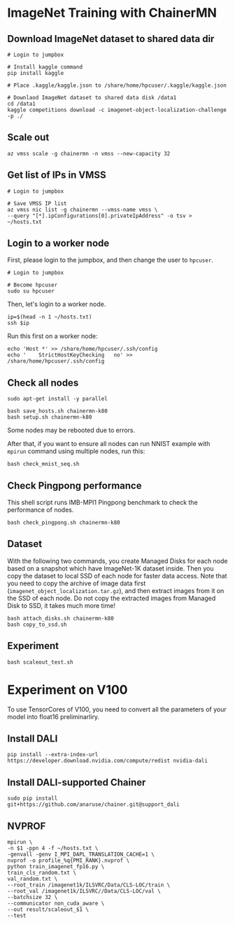 # ImageNet Training with ChainerMN

## Download ImageNet dataset to shared data dir

```
# Login to jumpbox

# Install kaggle command
pip install kaggle

# Place .kaggle/kaggle.json to /share/home/hpcuser/.kaggle/kaggle.json

# Downlaod ImageNet dataset to shared data disk /data1
cd /data1
kaggle competitions download -c imagenet-object-localization-challenge -p ./
```

## Scale out

```
az vmss scale -g chainermn -n vmss --new-capacity 32
```

## Get list of IPs in VMSS

```
# Login to jumpbox

# Save VMSS IP list
az vmss nic list -g chainermn --vmss-name vmss \
--query "[*].ipConfigurations[0].privateIpAddress" -o tsv > ~/hosts.txt
```

## Login to a worker node

First, please login to the jumpbox, and then change the user to `hpcuser`.

```
# Login to jumpbox

# Become hpcuser
sudo su hpcuser
```

Then, let's login to a worker node.
```
ip=$(head -n 1 ~/hosts.txt)
ssh $ip
```

Run this first on a worker node:
```
echo 'Host *' >> /share/home/hpcuser/.ssh/config
echo '    StrictHostKeyChecking   no' >> /share/home/hpcuser/.ssh/config
```

## Check all nodes

```
sudo apt-get install -y parallel

bash save_hosts.sh chainermn-k80
bash setup.sh chainermn-k80
```

Some nodes may be rebooted due to errors.

After that, if you want to ensure all nodes can run NNIST example
with `mpirun` command using multiple nodes, run this:

```
bash check_mnist_seq.sh
```

## Check Pingpong performance

This shell script runs IMB-MPI1 Pingpong benchmark to check the performance of nodes.

```
bash check_pingpong.sh chainermn-k80
```

## Dataset 

With the following two commands, you create Managed Disks for each node based on a snapshot which have ImageNet-1K dataset inside. Then you copy the dataset to local SSD of each node for faster data access. Note that you need to copy the archive of image data first (`imagenet_object_localization.tar.gz`), and then extract images from it on the SSD of each node. Do not copy the extracted images from Managed Disk to SSD, it takes much more time!

```
bash attach_disks.sh chainermn-k80
bash copy_to_ssd.sh
```

## Experiment

```
bash scaleout_test.sh
```

# Experiment on V100

To use TensorCores of V100, you need to convert all the parameters of your model into float16 preliminarliry.
## Install DALI

```
pip install --extra-index-url https://developer.download.nvidia.com/compute/redist nvidia-dali
```

## Install DALI-supported Chainer 

```
sudo pip install git+https://github.com/anaruse/chainer.git@support_dali
```

## NVPROF

```
mpirun \
-n $1 -ppn 4 -f ~/hosts.txt \
-genvall -genv I_MPI_DAPL_TRANSLATION_CACHE=1 \
nvprof -o profile_%q{PMI_RANK}.nvprof \
python train_imagenet_fp16.py \
train_cls_random.txt \
val_random.txt \
--root_train /imagenet1k/ILSVRC/Data/CLS-LOC/train \
--root_val /imagenet1k/ILSVRC//Data/CLS-LOC/val \
--batchsize 32 \
--communicator non_cuda_aware \
--out result/scaleout_$1 \
--test
```
